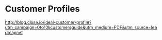 Customer Profiles
=================

<http://blog.close.io/ideal-customer-profile?utm_campaign=0to10kcustomersguide&utm_medium=PDF&utm_source=leadmagnet>
